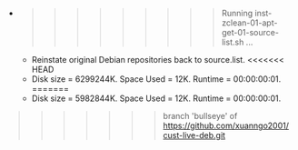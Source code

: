 * >>>>>>>>> Running inst-zclean-01-apt-get-01-source-list.sh ...
  * Reinstate original Debian repositories back to source.list.
<<<<<<< HEAD
  * Disk size = 6299244K. Space Used = 12K. Runtime = 00:00:00:01.
=======
  * Disk size = 5982844K. Space Used = 12K. Runtime = 00:00:00:01.
>>>>>>> branch 'bullseye' of https://github.com/xuanngo2001/cust-live-deb.git
